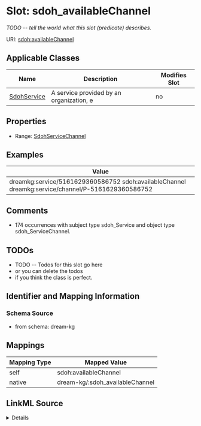

# Slot: sdoh_availableChannel


_TODO -- tell the world what this slot (predicate) describes._





URI: [sdoh:availableChannel](http://schema.org/availableChannel)



<!-- no inheritance hierarchy -->





## Applicable Classes

| Name | Description | Modifies Slot |
| --- | --- | --- |
| [SdohService](../classes/SdohService.md) | A service provided by an organization, e |  no  |







## Properties

* Range: [SdohServiceChannel](../classes/SdohServiceChannel.md)






## Examples

| Value |
| --- |
| dreamkg:service/5161629360586752 sdoh:availableChannel dreamkg:service/channel/P-5161629360586752 |

## Comments

* 174 occurrences with subject type sdoh_Service and object type sdoh_ServiceChannel.

## TODOs

* TODO -- Todos for this slot go here
* or you can delete the todos
* if you think the class is perfect.

## Identifier and Mapping Information







### Schema Source


* from schema: dream-kg




## Mappings

| Mapping Type | Mapped Value |
| ---  | ---  |
| self | sdoh:availableChannel |
| native | dream-kg/:sdoh_availableChannel |




## LinkML Source

<details>
```yaml
name: sdoh_availableChannel
description: TODO -- tell the world what this slot (predicate) describes.
todos:
- TODO -- Todos for this slot go here
- or you can delete the todos
- if you think the class is perfect.
comments:
- 174 occurrences with subject type sdoh_Service and object type sdoh_ServiceChannel.
examples:
- value: dreamkg:service/5161629360586752 sdoh:availableChannel dreamkg:service/channel/P-5161629360586752
from_schema: dream-kg
rank: 1000
slot_uri: sdoh:availableChannel
alias: sdoh_availableChannel
domain_of:
- sdoh_Service
range: sdoh_ServiceChannel

```
</details>